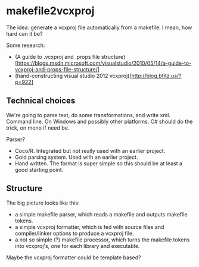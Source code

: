 makefile2vcxproj
================
The idea: generate a vcxproj file automatically from a makefile.
I mean, how hard can it be?

Some research:
- (A guide to .vcxproj and .props file structure)[https://blogs.msdn.microsoft.com/visualstudio/2010/05/14/a-guide-to-vcxproj-and-props-file-structure/]
- (hand-constructing visual studio 2012 vcxproj)[http://blog.bfitz.us/?p=922]

Technical choices
-----------------
We're going to parse text, do some transformations, and write xml. Command line. On Windows and possibly other platforms. C# should do the trick, on mono if need be.

Parser?
- Coco/R. Integrated but not really used with an earlier project.
- Gold parsing system. Used with an earlier project.
- Hand written. The format is super simple so this should be at least a good starting point.

Structure
---------
The big picture looks like this:
- a simple makefile parser, which reads a makefile and outputs makefile tokens.
- a simple vcxproj formatter, which is fed with source files and compiler/linker options to produce a vcxproj file.
- a not so simple (?) makefile processor, which turns the makefile tokens into vcxproj's, one for each library and executable.

Maybe the vcxproj formatter could be template based?
